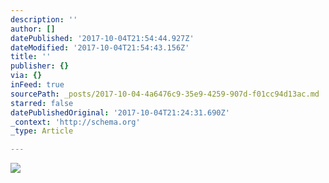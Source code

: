 ```yaml
---
description: ''
author: []
datePublished: '2017-10-04T21:54:44.927Z'
dateModified: '2017-10-04T21:54:43.156Z'
title: ''
publisher: {}
via: {}
inFeed: true
sourcePath: _posts/2017-10-04-4a6476c9-35e9-4259-907d-f01cc94d13ac.md
starred: false
datePublishedOriginal: '2017-10-04T21:24:31.690Z'
_context: 'http://schema.org'
_type: Article

---
```

![](https://the-grid-user-content.s3-us-west-2.amazonaws.com/063b2c59-ae24-4fe1-9cf5-2d0b5e073b2f.jpg)